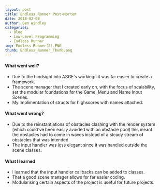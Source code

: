 ```yaml
---
layout: post
title: Endless Runner Post-Mortem
date: 2018-02-08
author: Ben Windley
categories:
  - Blog
  - Low-Level Programming
  - Endless Runner
img: Endless Runner(2).PNG
thumb: Endless_Runner_Thumb.png
---
```

<!--more-->
#### What went well?
- Due to the hindsight into ASGE's workings it was far easier to create a framework.
- The scene manager that I created early on, with the focus of scalability, set the modular foundations for the Game, Menu and Name Input Scenes.
- My implimentation of structs for highscores with names attached.
 
#### What went wrong?
- Due to the reinstantiations of obstacles clashing with the render system (which could've been easily avoided with an obstacle pool) this meant the obstacles had to come in waves instead of a steady stream of obstacles that was intended.
- The input handler was less elegant since it was handled outside the scene classes.

#### What I learned
- I learned that the input handler callbacks can be added to classes.
- That a good scene manager allows for far easier coding.
- Modularising certain aspects of the project is useful for future projects.
